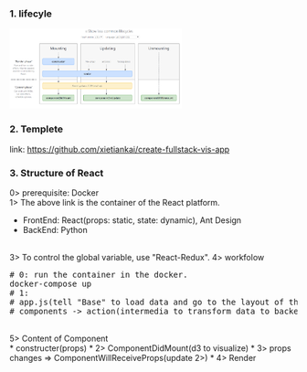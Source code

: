 ### 1. lifecyle
<img width = 60% src = "./images/lifeCycle.png">

### 2. Templete
link: https://github.com/xietiankai/create-fullstack-vis-app

### 3. Structure of React
0> prerequisite: Docker </br>
1> The above link is the container of the React platform. </br>
* FrontEnd: React(props: static, state: dynamic), Ant Design
* BackEnd:  Python
</br>
3> To control the global variable, use "React-Redux".
4> workfolow
<pre>
# 0: run the container in the docker.
docker-compose up
# 1: 
# app.js(tell "Base" to load data and go to the layout of the interface "Main") -> 
# components -> action(intermedia to transform data to backend) -> Server
</pre>
</br>
5> Content of Component </br>
* constructer(props)
* 2> ComponentDidMount(d3 to visualize)
* 3> props changes => ComponentWillReceiveProps(update 2>)
* 4> Render

